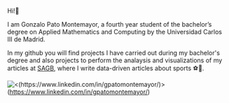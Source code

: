 Hi!:wave:

I am Gonzalo Pato Montemayor, a fourth year student of the bachelor’s degree on Applied Mathematics and Computing by the Universidad Carlos III de Madrid.

In my github you will find projects I have carried out during my bachelor's degree and also projects to perform the analaysis and visualizations of my articles at [SAGB](https://sportsanalytics.berkeley.edu/data-journalism.html), where I write data-driven articles about sports :soccer::basketball:.

![<(https://www.linkedin.com/in/gpatomontemayor/)>](https://img.shields.io/badge/LinkedIn-0077B5?style=for-the-badge&logo=linkedin&logoColor=white)(https://www.linkedin.com/in/gpatomontemayor/)
